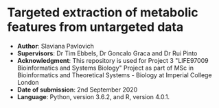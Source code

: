 # Targeted extraction of metabolic features from untargeted data

- **Author**: Slaviana Pavlovich
- **Supervisors**: Dr Tim Ebbels, Dr Goncalo Graca and Dr Rui Pinto
- **Acknowledgment**: This repository is used for Project 3 "LIFE97009 Bioinformatics and Systems Biology" Project as part of MSc in Bioinformatics and Theoretical Systems - Biology at Imperial College London
- **Date of submission**: 2nd September 2020
- **Language**: Python, version 3.6.2, and R, version 4.0.1.
